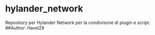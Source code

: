 # hylander_network
Repository per Hylander Network per la condivisone di plugin e script.
##Author: Havel29
